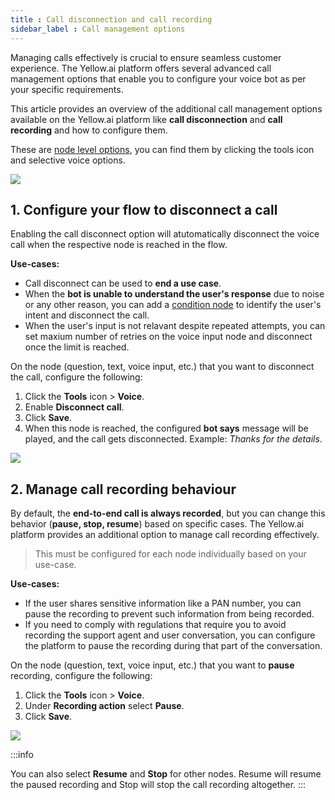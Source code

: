 ```yaml
---
title : Call disconnection and call recording
sidebar_label : Call management options
---
```



Managing calls effectively is crucial to ensure seamless customer experience. The Yellow.ai platform offers several advanced call management options that enable you to configure your voice bot as per your specific requirements. 

This article provides an overview of the additional call management options available on the Yellow.ai platform like **call disconnection** and **call recording** and how to configure them.

These are [node level options](https://docs.yellow.ai/docs/platform_concepts/studio/build/nodes#32-configure-node-for-a-voice-bot), you can find them by clicking the tools icon and selective voice options. 

![](https://i.imgur.com/fvQNhlg.png)



## 1. Configure your flow to disconnect a call

Enabling the call disconnect option will atutomatically disconnect the voice call when the respective node is reached in the flow. 

**Use-cases:** 
- Call disconnect can be used to **end a use case**.
- When the **bot is unable to understand the user's response** due to noise or any other reason, you can add a [condition node](https://docs.yellow.ai/docs/platform_concepts/studio/build/nodes/logic-nodes) to identify the user's intent and disconnect the call. 
- When the user's input is not relavant despite repeated attempts, you can set maxium number of retries on the voice input node and disconnect once the limit is reached. 

On the node (question, text, voice input, etc.) that you want to disconnect the call, configure the following: 
1. Click the **Tools** icon > **Voice**.
2. Enable **Disconnect call**.
3. Click **Save**. 
4. When this node is reached, the configured **bot says** message will be played, and the call gets disconnected. Example: *Thanks  for the details*. 


![](https://i.imgur.com/T6bjkPK.png)




## 2. Manage call recording behaviour 


By default, the **end-to-end call is always recorded**, but you can change this behavior (**pause, stop, resume**) based on specific cases.
The Yellow.ai platform provides an additional option to manage call recording effectively. 

> This must be configured for each node individually based on your use-case. 

**Use-cases:** 

- If the user shares sensitive information like a PAN number, you can pause the recording to prevent such information from being recorded. 
- If you need to comply with regulations that require you to avoid recording the support agent and user conversation, you can configure the platform to pause the recording during that part of the conversation.

On the node (question, text, voice input, etc.) that you want to **pause** recording, configure the following: 
1. Click the **Tools** icon > **Voice**.
2. Under **Recording action** select **Pause**. 
3. Click **Save**. 

![](https://i.imgur.com/q5H5b2Q.png)

:::info 

You can also select **Resume** and **Stop** for other nodes. Resume will resume the paused recording and Stop will stop the call recording altogether. 
:::